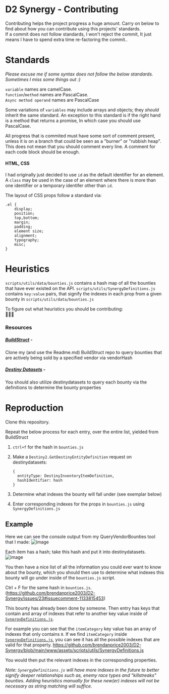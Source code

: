 # D2 Synergy - Contributing

Contributing helps the project progress a huge amount. Carry on below to find about how you can contribute using this projects' standards.<br>
If a commit does not follow standards, I won't reject the commit, It just means I have to spend extra time re-factoring the commit..

# Standards

*Please excuse me if some syntax does not follow the below standards. Sometimes I miss some things out :)*

`variable` names are camelCase.<br>
`function`/`method` names are PascalCase.<br>
`Async method operand` names are PascalCase

Some variations of `variables` may include arrays and objects; they *should* inherit the same standard. An exception to this standard is if the right hand is a method that returns a promise, In which case you should use PascalCase.

All progress that is commited must have some sort of comment present, unless it is on a branch that could be seen as a "burner" or "rubbish heap".
This does not mean that you should comment every line. A comment for each code block should be enough.

#### HTML, CSS

I had originally just decided to use `id` as the default identifier for an element. A `class` may be used in the case of an element where there is more than one identifier or a temporary identifer other than `id`.

The layout of CSS props follow a standard via:

```
.el {
    display;
    position;
    top,bottom;
    margin;
    padding;
    element size;
    alignment;
    typography;
    misc;
}
```

# Heuristics

`scripts/utils/data/bounties.js` contains a hash map of all the bounties that have ever existed on the API.
`scripts/utils/SynergyDefinitions.js` contains `key:value` pairs, that signify the indexes in each prop from a given bounty in `scripts/utils/data/bounties.js`

To figure out what heuristics you should be contributing:
<br>:construction::construction::construction:

### Resources

##### [BuildStruct](https://github.com/brendanprice2003/QueryVendorBounties) -
Clone my (and use the Readme.md) BuildStruct repo to query bounties that are actively being sold by a specified vendor via vendorHash

##### [Destiny Datasets](https://data.destinysets.com/) -
You should also utilize destinydatasets to query each bounty via the definitions to determine the bounty properties

# Reproduction

Clone this repository.

Repeat the below process for each entry, over the entire list, yielded from BuildStruct
1. `ctrl+f` for the hash in `bounties.js`
2. Make a `Destiny2.GetDestinyEntityDefinition` request on destinydatasets:<br>

    ```
    {
      entityType: DestinyInventoryItemDefinition,
      hashIdentifier: hash
    }
    ```
3. Determine what indexes the bounty will fall under (see exemplar below)
4. Enter corresponding indexes for the props in `bounties.js` using `SynergyDefinitions.js`

## Example

Here we can see the console output from my QueryVendorBounties tool that I made:
![image](https://user-images.githubusercontent.com/56489848/185819142-d72e23fa-6d67-4d7d-b664-29be5b0bea17.png)

Each item has a hash; take this hash and put it into destinydatasets.
![image](https://user-images.githubusercontent.com/56489848/185819205-5c5c9c33-beb1-4f3e-9121-2bb9c8d9855a.png)

You then have a nice list of all the information you could ever want to know about the bounty, which you should then use to determine what indexes this bounty will go under inside of the `bounties.js` script.

Ctrl + F for the same hash in `bounties.js`.
(https://github.com/brendanprice2003/D2-Synergy/issues/23#issuecomment-1133815453)

This bounty has already been done by someone. Then entry has keys that contain and array of indexes that refer to another key value inside of [`SynergyDefinitions.js`](https://github.com/brendanprice2003/D2-Synergy/blob/main/www/assets/scripts/utils/SynergyDefinitions.js).

For example you can see that the `itemCategory` key value has an array of indexes that only contains `0`. If we find `itemCategory` inside [`SynergyDefinitions.js`](https://github.com/brendanprice2003/D2-Synergy/blob/main/www/assets/scripts/utils/SynergyDefinitions.js), you can see it has all the possible indexes that are valid for that property. 
https://github.com/brendanprice2003/D2-Synergy/blob/main/www/assets/scripts/utils/SynergyDefinitions.js

You would then put the relevant indexes in the corresponding properties.

*Note: `SynergyDefinitions.js` will have more indexes in the future to better signify deeper relationships such as, enemy race types and "killstreaks" bounties. Adding heuristics manually for these new(er) indexes will not be necessary as string matching will suffice.*
